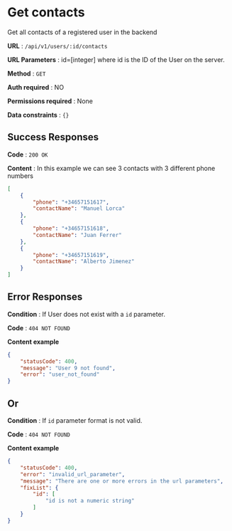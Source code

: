 # Get contacts

Get all contacts of a registered user in the backend

**URL** : `/api/v1/users/:id/contacts`

**URL Parameters** : id=[integer] where id is the ID of the User on the server.

**Method** : `GET`

**Auth required** : NO

**Permissions required** : None

**Data constraints** : `{}`

## Success Responses

**Code** : `200 OK`

**Content** : In this example we can see 3 contacts with 3 different phone numbers

```json
[
    {
        "phone": "+34657151617",
        "contactName": "Manuel Lorca"
    },
    {
        "phone": "+34657151618",
        "contactName": "Juan Ferrer"
    },
    {
        "phone": "+34657151619",
        "contactName": "Alberto Jimenez"
    }
]
```
## Error Responses

**Condition** : If User does not exist with  a `id` parameter.

**Code** : `404 NOT FOUND`

**Content example**
```json
{
    "statusCode": 400,
    "message": "User 9 not found",
    "error": "user_not_found"
}
```

## Or

**Condition** : If `id` parameter format is not valid.

**Code** : `404 NOT FOUND`

**Content example**

```json
{
    "statusCode": 400,
    "error": "invalid_url_parameter",
    "message": "There are one or more errors in the url parameters",
    "fixList": {
        "id": [
            "id is not a numeric string"
        ]
    }
}
```
